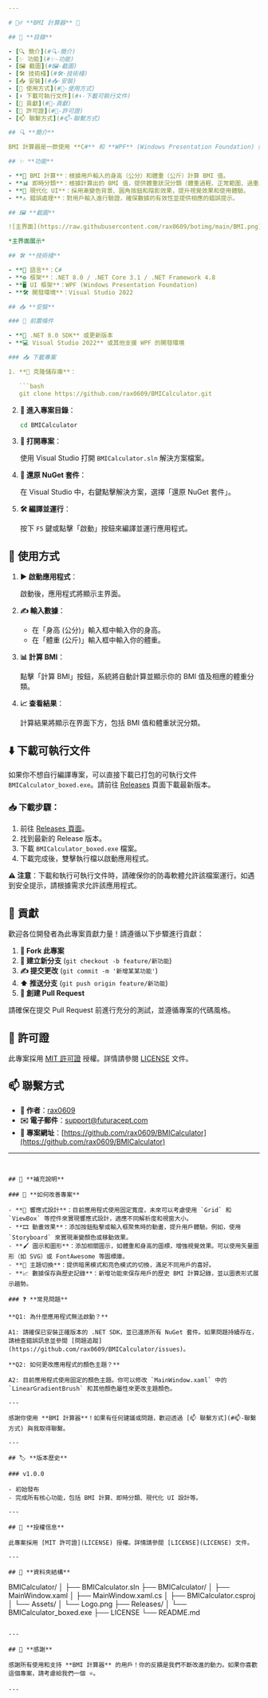 ```yaml
---

# 🏋️‍♂️ **BMI 計算器** 🧮

## 📑 **目錄**

- [🔍 簡介](#🔍-簡介)
- [✨ 功能](#✨-功能)
- [🖼️ 截圖](#🖼️-截圖)
- [🛠️ 技術棧](#🛠️-技術棧)
- [📥 安裝](#📥-安裝)
- [🚀 使用方式](#🚀-使用方式)
- [⬇️ 下載可執行文件](#⬇️-下載可執行文件)
- [🤝 貢獻](#🤝-貢獻)
- [📄 許可證](#📄-許可證)
- [📫 聯繫方式](#📫-聯繫方式)

## 🔍 **簡介**

BMI 計算器是一款使用 **C#** 和 **WPF** (Windows Presentation Foundation) 開發的桌面應用程式，旨在幫助用戶快速計算並了解自己的身體質量指數（**BMI**）。此應用程式擁有現代化且具有科技感的用戶界面，提供簡潔且直觀的使用體驗。

## ✨ **功能**

- **📏 BMI 計算**：根據用戶輸入的身高（公分）和體重（公斤）計算 BMI 值。
- **📊 即時分類**：根據計算出的 BMI 值，提供體重狀況分類（體重過輕、正常範圍、過重、肥胖）。
- **🎨 現代化 UI**：採用漸變色背景、圓角按鈕和陰影效果，提升視覺效果和使用體驗。
- **⚠️ 錯誤處理**：對用戶輸入進行驗證，確保數據的有效性並提供相應的錯誤提示。

## 🖼️ **截圖**

![主界面](https://raw.githubusercontent.com/rax0609/botimg/main/BMI.png)

*主界面展示*

## 🛠️ **技術棧**

- **📝 語言**：C#
- **⚙️ 框架**：.NET 8.0 / .NET Core 3.1 / .NET Framework 4.8
- **🖥️ UI 框架**：WPF (Windows Presentation Foundation)
- **🛠️ 開發環境**：Visual Studio 2022

## 📥 **安裝**

### 🧩 前置條件

- **🔗 .NET 8.0 SDK** 或更新版本
- **💻 Visual Studio 2022** 或其他支援 WPF 的開發環境

### 📥 下載專案

1. **🔄 克隆儲存庫**：

   ```bash
   git clone https://github.com/rax0609/BMICalculator.git
   ```

2. **📂 進入專案目錄**：

   ```bash
   cd BMICalculator
   ```

3. **📂 打開專案**：

   使用 Visual Studio 打開 `BMICalculator.sln` 解決方案檔案。

4. **🔄 還原 NuGet 套件**：

   在 Visual Studio 中，右鍵點擊解決方案，選擇「還原 NuGet 套件」。

5. **🛠️ 編譯並運行**：

   按下 `F5` 鍵或點擊「啟動」按鈕來編譯並運行應用程式。

## 🚀 **使用方式**

1. **▶️ 啟動應用程式**：

   啟動後，應用程式將顯示主界面。

2. **✍️ 輸入數據**：

   - 在「身高 (公分)」輸入框中輸入你的身高。
   - 在「體重 (公斤)」輸入框中輸入你的體重。

3. **📊 計算 BMI**：

   點擊「計算 BMI」按鈕，系統將自動計算並顯示你的 BMI 值及相應的體重分類。

4. **📈 查看結果**：

   計算結果將顯示在界面下方，包括 BMI 值和體重狀況分類。

## ⬇️ **下載可執行文件**

如果你不想自行編譯專案，可以直接下載已打包的可執行文件 `BMICalculator_boxed.exe`。請前往 [Releases](https://github.com/rax0609/BMICalculator/releases) 頁面下載最新版本。

### 📥 下載步驟：

1. 前往 [Releases 頁面](https://github.com/rax0609/BMICalculator/releases)。
2. 找到最新的 Release 版本。
3. 下載 `BMICalculator_boxed.exe` 檔案。
4. 下載完成後，雙擊執行檔以啟動應用程式。

**⚠️ 注意**：下載和執行可執行文件時，請確保你的防毒軟體允許該檔案運行。如遇到安全提示，請根據需求允許該應用程式。

## 🤝 **貢獻**

歡迎各位開發者為此專案貢獻力量！請遵循以下步驟進行貢獻：

1. **🔗 Fork 此專案**
2. **🌿 建立新分支** (`git checkout -b feature/新功能`)
3. **✍️ 提交更改** (`git commit -m '新增某某功能'`)
4. **⬆️ 推送分支** (`git push origin feature/新功能`)
5. **🔀 創建 Pull Request**

請確保在提交 Pull Request 前進行充分的測試，並遵循專案的代碼風格。

## 📄 **許可證**

此專案採用 [MIT 許可證](LICENSE) 授權。詳情請參閱 [LICENSE](LICENSE) 文件。

## 📫 **聯繫方式**

- **👤 作者**：[rax0609](https://github.com/rax0609)
- **✉️ 電子郵件**：[support@futuracept.com](support@futuracept.com)
- **🔗 專案網址**：[https://github.com/rax0609/BMICalculator](https://github.com/rax0609/BMICalculator)

---
```


## 🔧 **補充說明**

### 🚀 **如何改善專案**

- **📱 響應式設計**：目前應用程式使用固定寬度，未來可以考慮使用 `Grid` 和 `ViewBox` 等控件來實現響應式設計，適應不同解析度和視窗大小。
- **🎞️ 動畫效果**：添加按鈕點擊或輸入框聚焦時的動畫，提升用戶體驗。例如，使用 `Storyboard` 來實現漸變顏色或移動效果。
- **🖌️ 圖示和圖形**：添加相關圖示，如體重和身高的圖標，增強視覺效果。可以使用矢量圖形（如 SVG）或 FontAwesome 等圖標庫。
- **🌙 主題切換**：提供暗黑模式和亮色模式的切換，滿足不同用戶的喜好。
- **📈 數據保存與歷史記錄**：新增功能來保存用戶的歷史 BMI 計算記錄，並以圖表形式展示趨勢。

### ❓ **常見問題**

**Q1: 為什麼應用程式無法啟動？**

A1: 請確保已安裝正確版本的 .NET SDK，並已還原所有 NuGet 套件。如果問題持續存在，請檢查錯誤訊息並參閱 [問題追蹤](https://github.com/rax0609/BMICalculator/issues)。

**Q2: 如何更改應用程式的顏色主題？**

A2: 目前應用程式使用固定的顏色主題。你可以修改 `MainWindow.xaml` 中的 `LinearGradientBrush` 和其他顏色屬性來更改主題顏色。

---

感謝你使用 **BMI 計算器**！如果有任何建議或問題，歡迎透過 [📫 聯繫方式](#📫-聯繫方式) 與我取得聯繫。

---

## 🏷️ **版本歷史**

### v1.0.0

- 初始發布
- 完成所有核心功能，包括 BMI 計算、即時分類、現代化 UI 設計等。

---

## 📄 **授權信息**

此專案採用 [MIT 許可證](LICENSE) 授權。詳情請參閱 [LICENSE](LICENSE) 文件。

---

## 📂 **資料夾結構**

```
BMICalculator/
│
├── BMICalculator.sln
├── BMICalculator/
│   ├── MainWindow.xaml
│   ├── MainWindow.xaml.cs
│   ├── BMICalculator.csproj
│   └── Assets/
│       └── Logo.png
├── Releases/
│   └── BMICalculator_boxed.exe
├── LICENSE
└── README.md
```

---

## 🌟 **感謝**

感謝所有使用和支持 **BMI 計算器** 的用戶！你的反饋是我們不斷改進的動力。如果你喜歡這個專案，請考慮給我們一個 ⭐️。

---
